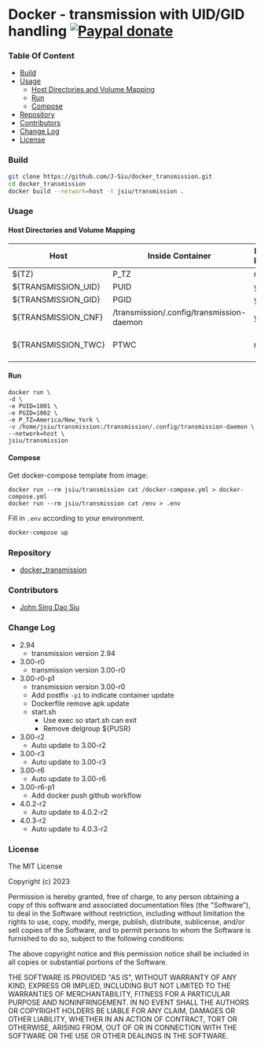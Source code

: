 # Docker - transmission with UID/GID handling [![Paypal donate](https://www.paypalobjects.com/en_US/i/btn/btn_donate_LG.gif)](https://www.paypal.com/donate/?business=HZF49NM9D35SJ&no_recurring=0&currency_code=CAD)

### Table Of Content
<!-- TOC -->

- [Build](#build)
- [Usage](#usage)
  - [Host Directories and Volume Mapping](#host-directories-and-volume-mapping)
  - [Run](#run)
  - [Compose](#compose)
- [Repository](#repository)
- [Contributors](#contributors)
- [Change Log](#change-log)
- [License](#license)

<!-- /TOC -->

### Build

```sh
git clone https://github.com/J-Siu/docker_transmission.git
cd docker_transmission
docker build --network=host -t jsiu/transmission .
```

### Usage

#### Host Directories and Volume Mapping

Host|Inside Container|Mapping Required|Usage
---|---|---|---
${TZ}|P_TZ|no|time zone
${TRANSMISSION_UID}|PUID|yes|transmission uid
${TRANSMISSION_GID}|PGID|yes|transmission gid
${TRANSMISSION_CNF}|/transmission/.config/transmission-daemon|yes|transmission config directory
${TRANSMISSION_TWC}|PTWC|no|Optional Transmission Web Control(true/false)

#### Run

```docker
docker run \
-d \
-e PUID=1001 \
-e PGID=1002 \
-e P_TZ=America/New_York \
-v /home/jsiu/transmission:/transmission/.config/transmission-daemon \
--network=host \
jsiu/transmission
```

#### Compose

Get docker-compose template from image:

```docker
docker run --rm jsiu/transmission cat /docker-compose.yml > docker-compose.yml
docker run --rm jsiu/transmission cat /env > .env
```

Fill in `.env` according to your environment.

```sh
docker-compose up
```

### Repository

- [docker_transmission](https://github.com/J-Siu/docker_transmission)

### Contributors

- [John Sing Dao Siu](https://github.com/J-Siu)

### Change Log

- 2.94
  - transmission version 2.94
- 3.00-r0
  - transmission version 3.00-r0
- 3.00-r0-p1
  - transmission version 3.00-r0
  - Add postfix `-p1` to indicate container update
  - Dockerfile remove apk update
  - start.sh
    - Use exec so start.sh can exit
    - Remove delgroup ${PUSR}
- 3.00-r2
  - Auto update to 3.00-r2
- 3.00-r3
  - Auto update to 3.00-r3
- 3.00-r6
  - Auto update to 3.00-r6
- 3.00-r6-p1
  - Add docker push github workflow
- 4.0.2-r2
  - Auto update to 4.0.2-r2
- 4.0.3-r2
  - Auto update to 4.0.3-r2
<!--CHANGE-LOG-END-->

### License

The MIT License

Copyright (c) 2023

Permission is hereby granted, free of charge, to any person obtaining a copy of this software and associated documentation files (the "Software"), to deal in the Software without restriction, including without limitation the rights to use, copy, modify, merge, publish, distribute, sublicense, and/or sell copies of the Software, and to permit persons to whom the Software is furnished to do so, subject to the following conditions:

The above copyright notice and this permission notice shall be included in all copies or substantial portions of the Software.

THE SOFTWARE IS PROVIDED "AS IS", WITHOUT WARRANTY OF ANY KIND, EXPRESS OR IMPLIED, INCLUDING BUT NOT LIMITED TO THE WARRANTIES OF MERCHANTABILITY, FITNESS FOR A PARTICULAR PURPOSE AND NONINFRINGEMENT. IN NO EVENT SHALL THE AUTHORS OR COPYRIGHT HOLDERS BE LIABLE FOR ANY CLAIM, DAMAGES OR OTHER LIABILITY, WHETHER IN AN ACTION OF CONTRACT, TORT OR OTHERWISE, ARISING FROM, OUT OF OR IN CONNECTION WITH THE SOFTWARE OR THE USE OR OTHER DEALINGS IN THE SOFTWARE.
